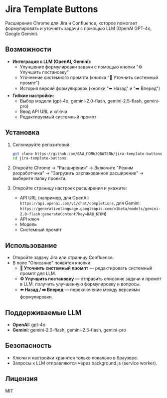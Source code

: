 # Jira Template Buttons

Расширение Chrome для Jira и Confluence, которое помогает формулировать и уточнять задачи с помощью LLM (OpenAI GPT-4o, Google Gemini).

## Возможности

- **Интеграция с LLM (OpenAI, Gemini):**
  - Улучшение формулировки задачи с помощью кнопки "⚙️ Улучшить постановку"
  - Уточнение системного промпта (кнопка "🔁 Уточнить системный промпт")
  - История версий формулировок (кнопки "⬅️ Назад" и "➡️ Вперед")
- **Гибкие настройки:**
  - Выбор модели (gpt-4o, gemini-2.0-flash, gemini-2.5-flash, gemini-pro)
  - Ввод API URL и ключа
  - Редактируемый системный промпт

## Установка

1. Склонируйте репозиторий:
   ```sh
   git clone https://github.com/ВАШ_ПОЛЬЗОВАТЕЛЬ/jira-template-buttons.git
   cd jira-template-buttons
   ```

2. Откройте Chrome → "Расширения" → Включите "Режим разработчика" → "Загрузить распакованное расширение" → выберите папку проекта.

3. Откройте страницу настроек расширения и укажите:
   - API URL (например, для OpenAI: `https://api.openai.com/v1/chat/completions`, для Gemini: `https://generativelanguage.googleapis.com/v1beta/models/gemini-2.0-flash:generateContent?key=ВАШ_КЛЮЧ`)
   - API ключ
   - Модель
   - Системный промпт

## Использование

- Откройте задачу Jira или страницу Confluence.
- В поле "Описание" появятся кнопки:
  - **🔁 Уточнить системный промпт** — редактировать системный промпт для LLM.
  - **⚙️ Улучшить постановку** — отправить описание задачи и промпт в LLM, получить улучшенную формулировку и вопросы.
  - **⬅️ Назад / ➡️ Вперед** — переключение между версиями формулировки.

## Поддерживаемые LLM

- **OpenAI:** gpt-4o
- **Gemini:** gemini-2.0-flash, gemini-2.5-flash, gemini-pro

## Безопасность

- Ключи и настройки хранятся только локально в браузере.
- Запросы к LLM отправляются через background.js (service worker).

## Лицензия

MIT
